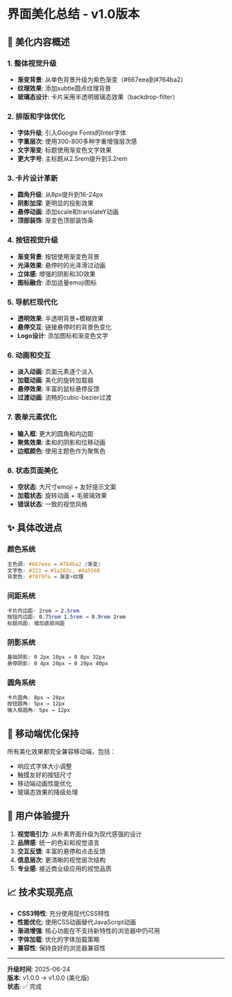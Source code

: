 # 界面美化总结 - v1.0版本

## 🎨 美化内容概述

### 1. 整体视觉升级
- **渐变背景**: 从单色背景升级为紫色渐变（#667eea到#764ba2）
- **纹理效果**: 添加subtle圆点纹理背景
- **玻璃态设计**: 卡片采用半透明玻璃态效果（backdrop-filter）

### 2. 排版和字体优化
- **字体升级**: 引入Google Fonts的Inter字体
- **字重层次**: 使用300-800多种字重增强层次感
- **文字渐变**: 标题使用渐变色文字效果
- **更大字号**: 主标题从2.5rem提升到3.2rem

### 3. 卡片设计革新
- **圆角升级**: 从8px提升到16-24px
- **阴影加深**: 更明显的投影效果
- **悬停动画**: 添加scale和translateY动画
- **顶部装饰**: 渐变色顶部装饰条

### 4. 按钮视觉升级
- **渐变背景**: 按钮使用渐变色背景
- **光泽效果**: 悬停时的光泽滑过动画
- **立体感**: 增强的阴影和3D效果
- **图标融合**: 添加适量emoji图标

### 5. 导航栏现代化
- **透明效果**: 半透明背景+模糊效果
- **悬停交互**: 链接悬停时的背景色变化
- **Logo设计**: 添加图标和渐变色文字

### 6. 动画和交互
- **淡入动画**: 页面元素逐个淡入
- **加载动画**: 美化的旋转加载器
- **悬停效果**: 丰富的鼠标悬停反馈
- **过渡动画**: 流畅的cubic-bezier过渡

### 7. 表单元素优化
- **输入框**: 更大的圆角和内边距
- **聚焦效果**: 柔和的阴影和位移动画
- **边框颜色**: 使用主题色作为聚焦色

### 8. 状态页面美化
- **空状态**: 大尺寸emoji + 友好提示文案
- **加载状态**: 旋转动画 + 毛玻璃效果
- **错误状态**: 一致的视觉风格

## ✨ 具体改进点

### 颜色系统
```css
主色调: #667eea → #764ba2 (渐变)
文字色: #333 → #1a202c, #4a5568
背景色: #f8f9fa → 渐变+纹理
```

### 间距系统
```css
卡片内边距: 2rem → 2.5rem
按钮内边距: 0.75rem 1.5rem → 0.9rem 2rem
标题间距: 增加底部间距
```

### 阴影系统
```css
基础阴影: 0 2px 10px → 0 8px 32px
悬停阴影: 0 4px 20px → 0 20px 40px
```

### 圆角系统
```css
卡片圆角: 8px → 20px
按钮圆角: 5px → 12px
输入框圆角: 5px → 12px
```

## 📱 移动端优化保持

所有美化效果都完全兼容移动端，包括：
- 响应式字体大小调整
- 触摸友好的按钮尺寸
- 移动端动画性能优化
- 玻璃态效果的降级处理

## 🎯 用户体验提升

1. **视觉吸引力**: 从朴素界面升级为现代感强的设计
2. **品牌感**: 统一的色彩和视觉语言
3. **交互反馈**: 丰富的悬停和点击反馈
4. **信息层次**: 更清晰的视觉层次结构
5. **专业感**: 接近商业级应用的视觉品质

## 📈 技术实现亮点

- **CSS3特性**: 充分使用现代CSS特性
- **性能优化**: 使用CSS动画替代JavaScript动画
- **渐进增强**: 核心功能在不支持新特性的浏览器中仍可用
- **字体加载**: 优化的字体加载策略
- **兼容性**: 保持良好的浏览器兼容性

---

**升级时间**: 2025-06-24  
**版本**: v1.0.0 → v1.0.0 (美化版)  
**状态**: ✅ 完成
